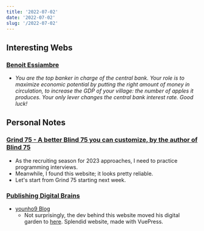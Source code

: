 ```yaml
---
title: '2022-07-02'
date: '2022-07-02'
slug: '/2022-07-02'
---
```


## Interesting Webs

### [Benoit Essiambre](https://benoitessiambre.com/macro.html)

- _You are the top banker in charge of the central bank. Your role is to maximize economic potential by putting the right amount of money in circulation, to increase the GDP of your village: the number of apples it produces. Your only lever changes the central bank interest rate. Good luck!_

## Personal Notes

### [Grind 75 - A better Blind 75 you can customize, by the author of Blind 75](https://www.techinterviewhandbook.org/grind75)

- As the recruiting season for 2023 approaches, I need to practice programming interviews.
- Meanwhile, I found this website; it looks pretty reliable.
- Let's start from Grind 75 starting next week.

### [Publishing Digital Brains](../Notes/Publishing%20Digital%20Brains.md)
- [younho9 Blog](https://www.notion.so/younho9-Blog-9ed630c8603541bab20662b4854a891f)
	- Not surprisingly, the dev behind this website moved his digital garden to [here](https://notes.younho9.com/). Splendid website, made with VuePress.